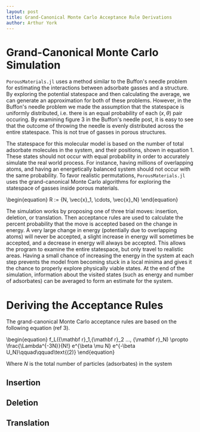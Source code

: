 ```yaml
---
layout: post
title: Grand-Canonical Monte Carlo Acceptance Rule Derivations
author: Arthur York
---
```


# Grand-Canonical Monte Carlo Simulation

`PorousMaterials.jl` uses a method similar to the Buffon's needle problem for estimating the interactions between adsorbate gasses and a structure. By exploring the potential statespace and then calculating the average, we can generate an approximation for both of these problems. However, in the Buffon's needle problem we made the assumption that the statespace is uniformly distributed, i.e. there is an equal probability of each $(x, \theta)$ pair occuring. By examining figure 3 in the Buffon's needle post, it is easy to see that the outcome of throwing the needle is evenly distributed across the entire statespace. This is not true of gasses in porous structures.

The statespace for this molecular model is based on the number of total adsorbate molecules in the system, and their positions, shown in equation 1. These states should not occur with equal probability in order to accurately simulate the real world process. For instance, having millions of overlapping atoms, and having an energetically balanced system should not occur with the same probability. To favor realistic permutations, `PorousMaterials.jl` uses the grand-canonical Monte Carlo algorithms for exploring the statespace of gasses inside porous materials.

\begin{equation}
R := \{N, \vec{x}_1, \cdots, \vec{x}_N\}
\end{equation}

The simulation works by proposing one of three trial moves: insertion, deletion, or translation. Then acceptance rules are used to calculate the percent probability that the move is accepted based on the change in energy. A very large change in energy (potentially due to overlapping atoms) will never be accepted, a slight increase in energy will sometimes be accepted, and a decrease in energy will always be accepted. This allows the program to examine the entire statespace, but only travel to realistic areas. Having a small chance of increasing the energy in the system at each step prevents the model from becoming stuck in a local minima and gives it the chance to properly explore physically viable states. At the end of the simulation, information about the visited states (such as energy and number of adsorbates) can be averaged to form an estimate for the system. 

# Deriving the Acceptance Rules

The grand-canonical Monte Carlo acceptance rules are based on the following equation (ref 3).

\begin{equation}
f_L({\mathbf r}_1,{\mathbf r}_2 ..., {\mathbf r}_N) \propto \frac{\Lambda^{-3N}}{N!} e^{\beta \mu N} e^{-\beta U_N}\qquad\qquad\text{(2)}
\end{equation}

Where $N$ is the total number of particles (adsorbates) in the system

## Insertion

## Deletion

## Translation


